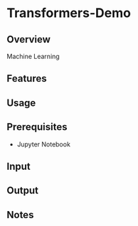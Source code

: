 # Transformers-Demo

## Overview
Machine Learning

## Features

## Usage

## Prerequisites
- Jupyter Notebook

## Input

## Output

## Notes
